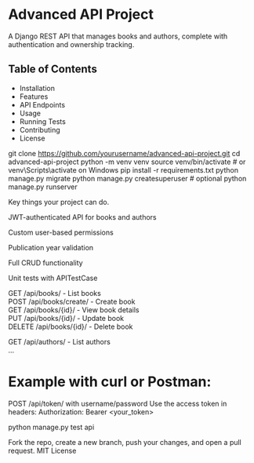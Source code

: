 # Advanced API Project
A Django REST API that manages books and authors, complete with authentication and ownership tracking.
## Table of Contents
- Installation
- Features
- API Endpoints
- Usage
- Running Tests
- Contributing
- License

git clone https://github.com/yourusername/advanced-api-project.git
cd advanced-api-project
python -m venv venv
source venv/bin/activate  # or venv\Scripts\activate on Windows
pip install -r requirements.txt
python manage.py migrate
python manage.py createsuperuser  # optional
python manage.py runserver

Key things your project can do.

JWT-authenticated API for books and authors

Custom user-based permissions

Publication year validation

Full CRUD functionality

Unit tests with APITestCase


GET    /api/books/         - List books  
POST   /api/books/create/  - Create book  
GET    /api/books/{id}/    - View book details  
PUT    /api/books/{id}/    - Update book  
DELETE /api/books/{id}/    - Delete book  

GET    /api/authors/       - List authors  
...


# Example with curl or Postman:
POST /api/token/ with username/password
Use the access token in headers:
Authorization: Bearer <your_token>


python manage.py test api

Fork the repo, create a new branch, push your changes, and open a pull request.
MIT License
